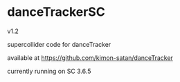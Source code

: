 danceTrackerSC
==============

v1.2

supercollider code for danceTracker

available at https://github.com/kimon-satan/danceTracker

currently running on SC 3.6.5
